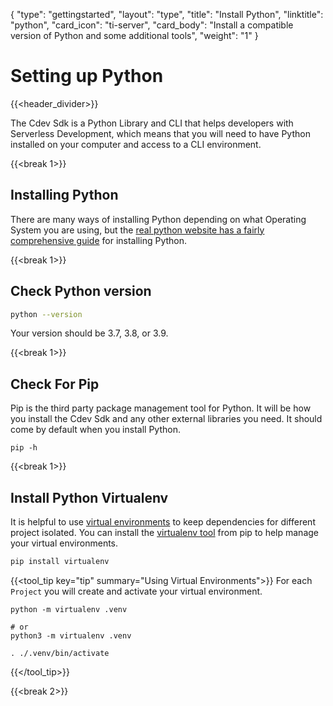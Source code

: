 {
    "type": "gettingstarted",
    "layout": "type",
    "title": "Install Python",
    "linktitle": "python", 
    "card_icon": "ti-server",
    "card_body": "Install a compatible version of Python and some additional tools",
    "weight": "1"
}

# Setting up Python
{{<header_divider>}}


The Cdev Sdk is a Python Library and CLI that helps developers with Serverless Development, which means that you will need to have Python installed on your computer and access to a CLI environment.


{{<break 1>}}
## Installing Python
There are many ways of installing Python depending on what Operating System you are using, but the [real python website has a fairly comprehensive guide](https://realpython.com/installing-python/) for installing Python.


{{<break 1>}}
## Check Python version

```bash
python --version
```

Your version should be 3.7, 3.8, or 3.9.


{{<break 1>}}
## Check For Pip
Pip is the third party package management tool for Python. It will be how you install the Cdev Sdk and any other external libraries you need. It should come by default when you install Python.
```
pip -h
```

{{<break 1>}}

## Install Python Virtualenv
It is helpful to use [virtual environments](https://realpython.com/python-virtual-environments-a-primer/) to keep dependencies for different project isolated. You can install the [virtualenv tool](https://virtualenv.pypa.io/en/latest/) from pip to help manage your virtual environments. 

```bash
pip install virtualenv
```

{{<tool_tip key="tip" summary="Using Virtual Environments">}}
For each `Project` you will create and activate your virtual environment.
```
python -m virtualenv .venv

# or 
python3 -m virtualenv .venv
```
```
. ./.venv/bin/activate
```
{{</tool_tip>}}

{{<break 2>}}